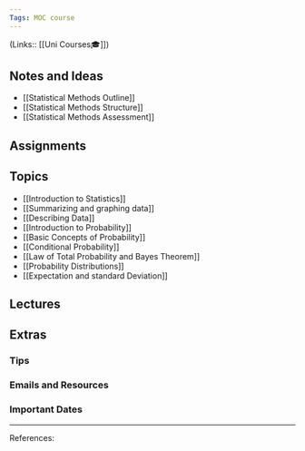 ```yaml
---
Tags: MOC course
---
```

(Links:: [[Uni Courses🎓]])
## Notes and Ideas
- [[Statistical Methods Outline]]
- [[Statistical Methods Structure]]
- [[Statistical Methods Assessment]]
## Assignments
## Topics
- [[Introduction to Statistics]]
- [[Summarizing and graphing data]]
- [[Describing Data]]
- [[Introduction to Probability]]
- [[Basic Concepts of Probability]]
- [[Conditional Probability]]
- [[Law of Total Probability and Bayes Theorem]]
- [[Probability Distributions]]
- [[Expectation and standard Deviation]]
## Lectures
## Extras
### Tips
### Emails and Resources
### Important Dates
___
References:
